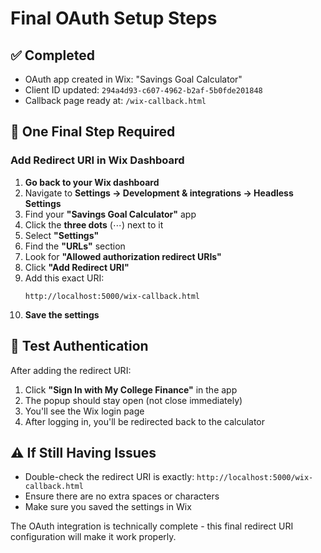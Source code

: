 # Final OAuth Setup Steps

## ✅ Completed
- OAuth app created in Wix: "Savings Goal Calculator"
- Client ID updated: `294a4d93-c607-4962-b2af-5b0fde201848`
- Callback page ready at: `/wix-callback.html`

## 🔧 One Final Step Required

### Add Redirect URI in Wix Dashboard

1. **Go back to your Wix dashboard**
2. Navigate to **Settings → Development & integrations → Headless Settings**
3. Find your **"Savings Goal Calculator"** app
4. Click the **three dots** (⋯) next to it
5. Select **"Settings"**
6. Find the **"URLs"** section
7. Look for **"Allowed authorization redirect URIs"**
8. Click **"Add Redirect URI"**
9. Add this exact URI:
   ```
   http://localhost:5000/wix-callback.html
   ```
10. **Save the settings**

## 🧪 Test Authentication

After adding the redirect URI:

1. Click **"Sign In with My College Finance"** in the app
2. The popup should stay open (not close immediately)
3. You'll see the Wix login page
4. After logging in, you'll be redirected back to the calculator

## ⚠️ If Still Having Issues

- Double-check the redirect URI is exactly: `http://localhost:5000/wix-callback.html`
- Ensure there are no extra spaces or characters
- Make sure you saved the settings in Wix

The OAuth integration is technically complete - this final redirect URI configuration will make it work properly.
